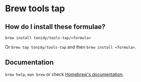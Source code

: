 # Brew tools tap

## How do I install these formulae?

`brew install tonidy/tools-tap/<formula>`

Or `brew tap tonidy/tools-tap` and then `brew install <formula>`.

## Documentation

`brew help`, `man brew` or check [Homebrew's documentation](https://docs.brew.sh).
